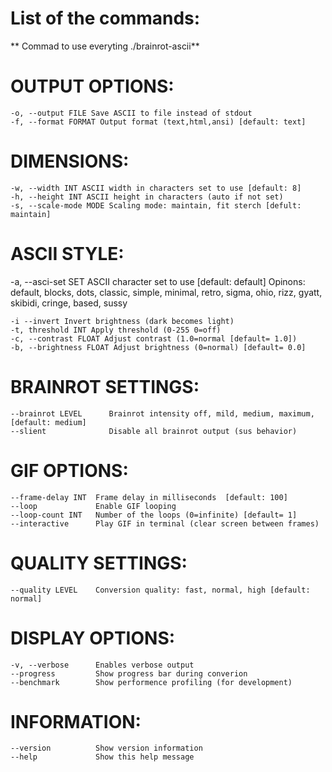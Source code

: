# List of the commands:
** Commad to use everyting ./brainrot-ascii**
 # OUTPUT OPTIONS: 
    -o, --output FILE Save ASCII to file instead of stdout
    -f, --format FORMAT Output format (text,html,ansi) [default: text]

# DIMENSIONS:
    -w, --width INT ASCII width in characters set to use [default: 8]
    -h, --height INT ASCII height in characters (auto if not set)
    -s, --scale-mode MODE Scaling mode: maintain, fit sterch [defult: maintain]

# ASCII STYLE: 
-a, --asci-set SET ASCII character set to use [default: default]
    Opinons: default, blocks, dots, classic, simple, minimal, retro, sigma, ohio, rizz, gyatt, skibidi, cringe, based, sussy
    
    -i --invert Invert brightness (dark becomes light)
    -t, threshold INT Apply threshold (0-255 0=off)
    -c, --contrast FLOAT Adjust contrast (1.0=normal [default= 1.0])
    -b, --brightness FLOAT Adjust brightness (0=normal) [default= 0.0]


# BRAINROT SETTINGS:
    --brainrot LEVEL      Brainrot intensity off, mild, medium, maximum, [default: medium]
    --slient              Disable all brainrot output (sus behavior)

# GIF OPTIONS:
    --frame-delay INT  Frame delay in milliseconds  [default: 100]
    --loop             Enable GIF looping
    --loop-count INT   Number of the loops (0=infinite) [default= 1]
    --interactive      Play GIF in terminal (clear screen between frames)

# QUALITY SETTINGS: 
    --quality LEVEL    Conversion quality: fast, normal, high [default: normal]


# DISPLAY OPTIONS:
    -v, --verbose      Enables verbose output
    --progress         Show progress bar during converion
    --benchmark        Show performence profiling (for development)


# INFORMATION:
    --version          Show version information
    --help             Show this help message


    
